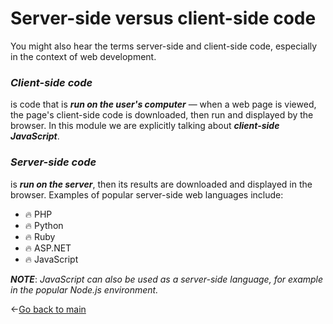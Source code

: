 # Server-side versus client-side code

You might also hear the terms server-side and client-side code, especially in the context of web development. 


### ***Client-side code***  
is code that is ***run on the user's computer*** — when a web page is viewed, the page's client-side code is downloaded, then run and displayed by the browser. In this module we are explicitly talking about ***client-side JavaScript***.

### ***Server-side code*** 
is ***run on the server***, then its results are downloaded and displayed in the browser. Examples of popular server-side web languages include:
 * 🔥 PHP  
 * 🔥 Python
 * 🔥 Ruby  
 * 🔥 ASP.NET
 * 🔥 JavaScript  
 
**_NOTE_**: *JavaScript can also be used as a server-side language, for example in the popular Node.js environment.*

<-[Go back to main](/README.md)
